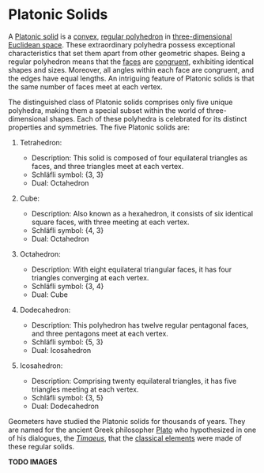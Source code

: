 # Platonic Solids

A [Platonic solid](https://en.wikipedia.org/wiki/Platonic_solid) is a [convex](https://en.wikipedia.org/wiki/Convex_polytope), [regular polyhedron](https://en.wikipedia.org/wiki/Regular_polyhedron) in [three-dimensional Euclidean space](https://en.wikipedia.org/wiki/Three-dimensional_space). These extraordinary polyhedra possess exceptional characteristics that set them apart from other geometric shapes. Being a regular polyhedron means that the [faces](https://en.wikipedia.org/wiki/Face_(geometry)) are [congruent](https://en.wikipedia.org/wiki/Congruence_(geometry)), exhibiting identical shapes and sizes. Moreover, all angles within each face are congruent, and the edges have equal lengths. An intriguing feature of Platonic solids is that the same number of faces meet at each vertex.

The distinguished class of Platonic solids comprises only five unique polyhedra, making them a special subset within the world of three-dimensional shapes. Each of these polyhedra is celebrated for its distinct properties and symmetries. The five Platonic solids are:

1. Tetrahedron:
   - Description: This solid is composed of four equilateral triangles as faces, and three triangles meet at each vertex.
   - Schläfli symbol: {3, 3}
   - Dual: Octahedron

2. Cube:
   - Description: Also known as a hexahedron, it consists of six identical square faces, with three meeting at each vertex.
   - Schläfli symbol: {4, 3}
   - Dual: Octahedron

3. Octahedron:
   - Description: With eight equilateral triangular faces, it has four triangles converging at each vertex.
   - Schläfli symbol: {3, 4}
   - Dual: Cube

4. Dodecahedron:
   - Description: This polyhedron has twelve regular pentagonal faces, and three pentagons meet at each vertex.
   - Schläfli symbol: {5, 3}
   - Dual: Icosahedron

5. Icosahedron:
   - Description: Comprising twenty equilateral triangles, it has five triangles meeting at each vertex.
   - Schläfli symbol: {3, 5}
   - Dual: Dodecahedron

Geometers have studied the Platonic solids for thousands of years. They are named for the ancient Greek philosopher [Plato](https://en.wikipedia.org/wiki/Plato) who hypothesized in one of his dialogues, the [*Timaeus*](https://en.wikipedia.org/wiki/Timaeus_(dialogue)), that the [classical elements](https://en.wikipedia.org/wiki/Classical_element) were made of these regular solids.

**TODO IMAGES**